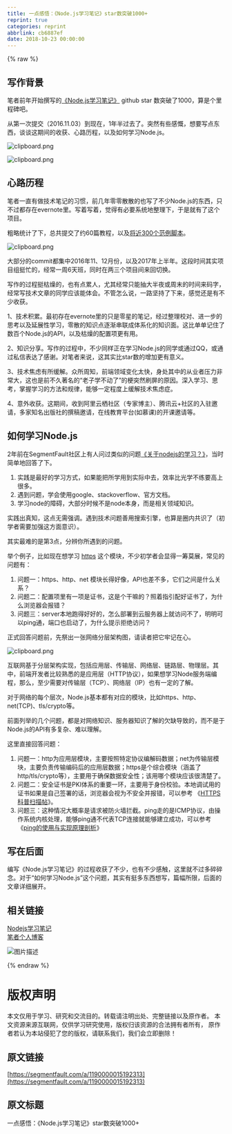 ```yaml
---
title: 一点感悟：《Node.js学习笔记》star数突破1000+
reprint: true
categories: reprint
abbrlink: cb6887ef
date: 2018-10-23 00:00:00
---
```


{% raw %}

                    
<h2 id="articleHeader0">写作背景</h2>
<p>笔者前年开始撰写的<a href="https://github.com/chyingp/nodejs-learning-guide" rel="nofollow noreferrer" target="_blank">《Node.js学习笔记》</a> github star 数突破了1000，算是个里程碑吧。</p>
<p>从第一次提交（2016.11.03）到现在，1年半过去了。突然有些感慨，想要写点东西，谈谈这期间的收获、心路历程，以及如何学习Node.js。</p>
<p><span class="img-wrap"><img data-src="https://static.alili.tech/img/bVbbUnn?w=956&amp;h=110" src="https://static.alili.tech/img/bVbbUnn?w=956&amp;h=110" alt="clipboard.png" title="clipboard.png" style="cursor: pointer; display: inline;"></span></p>
<p><span class="img-wrap"><img data-src="https://static.alili.tech/img/bVbbUno?w=1094&amp;h=362" src="https://static.alili.tech/img/bVbbUno?w=1094&amp;h=362" alt="clipboard.png" title="clipboard.png" style="cursor: pointer; display: inline;"></span></p>
<h2 id="articleHeader1">心路历程</h2>
<p>笔者一直有做技术笔记的习惯，前几年零零散散的也写了不少Node.js的东西，只不过都存在evernote里。写着写着，觉得有必要系统地整理下，于是就有了这个项目。</p>
<p>粗略统计了下，总共提交了约60篇教程，以及<a href="https://github.com/chyingp/nodejs-learning-guide/tree/master/examples" rel="nofollow noreferrer" target="_blank">将近300个范例脚本</a>。</p>
<p><span class="img-wrap"><img data-src="https://static.alili.tech/img/bVbbUnp?w=1630&amp;h=310" src="https://static.alili.tech/img/bVbbUnp?w=1630&amp;h=310" alt="clipboard.png" title="clipboard.png" style="cursor: pointer; display: inline;"></span></p>
<p>大部分的commit都集中2016年11、12月份，以及2017年上半年。这段时间其实项目组挺忙的，经常一周6天班，同时在两三个项目间来回切换。</p>
<p>写作的过程挺枯燥的，也有点累人，尤其经常只能抽大半夜或周末的时间来码字，经常写技术文章的同学应该能体会。不管怎么说，一路坚持了下来，感觉还是有不少收获。</p>
<p>1、技术积累。最初存在evernote里的只是零星的笔记，经过整理校对、进一步的思考以及延展性学习，零散的知识点逐渐串联成体系化的知识面。这比单单记住了数百个Node.js的API，以及枯燥的配置项更有用。</p>
<p>2、知识分享。写作的过程中，不少同样正在学习Node.js的同学或通过QQ，或通过私信表达了感谢。对笔者来说，这其实比star数的增加更有意义。</p>
<p>3、技术焦虑有所缓解。众所周知，前端领域变化太快，身处其中的从业者压力非常大，这也是前不久著名的“老子学不动了”的梗突然刷屏的原因。深入学习、思考，掌握学习的方法和规律，能够一定程度上缓解技术焦虑症。</p>
<p>4、意外收获。这期间，收到阿里云栖社区（专家博主）、腾讯云+社区的入驻邀请，多家知名出版社的撰稿邀请，在线教育平台(如慕课)的开课邀请等。</p>
<h2 id="articleHeader2">如何学习Node.js</h2>
<p>2年前在SegmentFault社区上有人问过类似的问题<a href="https://segmentfault.com/q/1010000006807385/a-1020000006811209">《关于nodejs的学习？》</a>，当时简单地回答了下。</p>
<ol>
<li>实践是最好的学习方式，如果能把所学用到实际中去，效率比光学不练要高上很多。</li>
<li>遇到问题，学会使用google、stackoverflow、官方文档。</li>
<li>学习node的障碍，大部分时候不是node本身，而是相关领域知识。</li>
</ol>
<p>实践出真知，这点无需强调。遇到技术问题善用搜索引擎，也算是圈内共识了（初学者需要加强这方面意识）。</p>
<p>其实最难的是第3点，分辨你所遇到的问题。</p>
<p>举个例子，比如现在想学习 <a href="https://nodejs.org/api/https.html" rel="nofollow noreferrer" target="_blank">https</a> 这个模块，不少初学者会显得一筹莫展，常见的问题有：</p>
<ol>
<li>问题一：https、http、net 模块长得好像，API也差不多，它们之间是什么关系？</li>
<li>问题二：配置项里有一项是证书，这是个干嘛的？照着指引配好证书了，为什么浏览器会报错？</li>
<li>问题三：server本地跑得好好的，怎么部署到云服务器上就访问不了，明明可以ping通，端口也启动了，为什么提示拒绝访问？</li>
</ol>
<p>正式回答问题前，先祭出一张网络分层架构图，请读者把它牢记在心。</p>
<p><span class="img-wrap"><img data-src="https://static.alili.tech/img/bVbbUnq?w=698&amp;h=474" src="https://static.alili.tech/img/bVbbUnq?w=698&amp;h=474" alt="clipboard.png" title="clipboard.png" style="cursor: pointer; display: inline;"></span></p>
<p>互联网基于分层架构实现，包括应用层、传输层、网络层、链路层、物理层。其中，前端开发者比较熟悉的是应用层（HTTP协议），如果想学习Node服务端编程，那么，至少需要对传输层（TCP）、网络层（IP）也有一定的了解。</p>
<p>对于网络的每个层次，Node.js基本都有对应的模块，比如https、http、net(TCP)、tls/crypto等。</p>
<p>前面列举的几个问题，都是对网络知识、服务器知识了解的欠缺导致的，而不是于Node.js的API有多复杂、难以理解。</p>
<p>这里直接回答问题：</p>
<ol>
<li>问题一：http为应用层模块，主要按照特定协议编解码数据；net为传输层模块，主要负责传输编码后的应用层数据；https是个综合模块（涵盖了http/tls/crypto等），主要用于确保数据安全性；该用哪个模块应该很清楚了。</li>
<li>问题二：安全证书是PKI体系的重要一环，主要用于身份校验。本地调试用的证书如果是自己签署的话，浏览器会视为不安全并报错，可以参考 《<a href="https://www.chyingp.com/posts/what-is-https/" rel="nofollow noreferrer" target="_blank">HTTPS科普扫描帖</a>》。</li>
<li>问题三：这种情况大概率是请求被防火墙拦截。ping走的是ICMP协议，由操作系统内核处理，能够ping通不代表TCP连接就能够建立成功，可以参考 《<a href="https://www.chyingp.com/posts/understanding-ping/" rel="nofollow noreferrer" target="_blank">ping的使用与实现原理剖析</a>》</li>
</ol>
<h2 id="articleHeader3">写在后面</h2>
<p>编写《Node.js学习笔记》的过程收获了不少，也有不少感触，这里就不过多碎碎念。对于“如何学习Node.js”这个问题，其实有挺多东西想写，篇幅所限，后面的文章详细展开。</p>
<h2 id="articleHeader4">相关链接</h2>
<p><a href="https://github.com/chyingp/nodejs-learning-guide" rel="nofollow noreferrer" target="_blank">Nodejs学习笔记</a><br><a href="http://www.chyingp.com" rel="nofollow noreferrer" target="_blank">笔者个人博客</a></p>
<p><span class="img-wrap"><img data-src="https://static.alili.tech/img/bVbbUnr?w=300&amp;h=390" src="https://static.alili.tech/img/bVbbUnr?w=300&amp;h=390" alt="图片描述" title="图片描述" style="cursor: pointer; display: inline;"></span></p>

                
{% endraw %}

# 版权声明
本文仅用于学习、研究和交流目的。转载请注明出处、完整链接以及原作者。
本文资源来源互联网，仅供学习研究使用，版权归该资源的合法拥有者所有，
原作者若认为本站侵犯了您的版权，请联系我们，我们会立即删除！

## 原文链接
[https://segmentfault.com/a/1190000015192313](https://segmentfault.com/a/1190000015192313)

## 原文标题
一点感悟：《Node.js学习笔记》star数突破1000+
